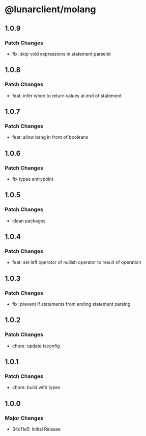 # @lunarclient/molang

## 1.0.9

### Patch Changes

-   fix: skip void expressions in statement parselet

## 1.0.8

### Patch Changes

-   feat: infer when to return values at end of statement

## 1.0.7

### Patch Changes

-   feat: allow bang in front of booleans

## 1.0.6

### Patch Changes

-   fix types entrypoint

## 1.0.5

### Patch Changes

-   clean packages

## 1.0.4

### Patch Changes

-   feat: set left operator of nullish operator to result of operation

## 1.0.3

### Patch Changes

-   fix: prevent if statements from ending statement parsing

## 1.0.2

### Patch Changes

-   chore: update tsconfig

## 1.0.1

### Patch Changes

-   chore: build with types

## 1.0.0

### Major Changes

-   34c11e5: Initial Release
